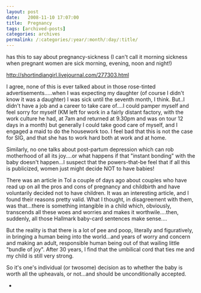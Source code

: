 ```yaml
---
layout: post
date:	2008-11-10 17:07:00
title:  Pregnancy
tags: [archived-posts]
categories: archives
permalink: /:categories/:year/:month/:day/:title/
---
```

<LJ user="shortindiangirl"> has this to say about pregnancy-sickness (I can't call it morning sickness when pregnant women are sick morning, evening, noon and night!)

http://shortindiangirl.livejournal.com/277303.html

I agree, none of this is ever talked about in those rose-tinted advertisements.....when I was expecting my daughter (of course I didn't know it was a daughter) I was sick until the seventh month, I think. But..I didn't have a job and a career to take care of....I could pamper myself and feel sorry for myself (KM left for work in a fairly distant factory,  with the work culture he had, at 7am and returned at 9.30pm and was on tour 12 days in a month) but generally I could take good care of myself, and I engaged a maid to do the housework too. I feel bad that this is not the case for  SIG, and that she  has to work hard both at work and at home.


Similarly, no one talks about post-partum depression which can rob motherhood of all its joy....or what happens if that "instant bonding" with the baby doesn't happen...I suspect that the powers-that-be feel that if all this is publicized, women just might decide NOT to have babies!

There was an article in ToI a couple of days ago about couples who have read up on all the pros and cons of pregnancy and childbirth and have voluntarily decided not to have children. It was an interesting article, and I found their reasons pretty valid. What I thought, in disagreement with them, was that...there is something intangible in a child which, obviously, transcends all these woes and worries and makes it worthwile....then, suddenly, all those Hallmark baby-card sentences make sense....

But the reality is that there is a lot of pee and poop, literally and figuratively, in bringing a human being into the world...and years of worry and concern and making an adult, responsible human being out of that wailing little "bundle of joy". After 30 years, I find that the umbilical cord that ties me and my child is still very strong. 

So it's one's individual (or twosome) decision as to whether the baby is worth all the upheavals, or not...and should be unconditionally accepted.


*
